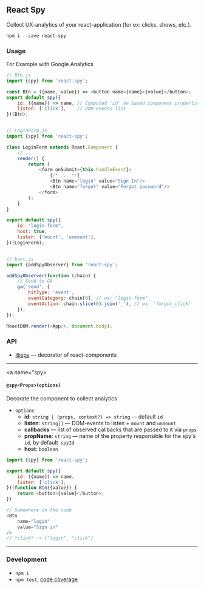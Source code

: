 React Spy
---------
Collect UX-analytics of your react-application (for ex: clicks, shows, etc.).

```
npm i --save react-spy
```


### Usage
For Example with Google Analytics

```js
// Btn.js
import {spy} from 'react-spy';

const Btn = ({name, value}) => <button name={name}>{value}</button>;
export default spy({
	id: ({name}) => name, // Computed `id` on based component properties
	listen: ['click'],    // DOM-events list
})(Btn);


// LoginForm.js
import {spy} from 'react-spy';

class LoginForm extends React.Component {
	// ...
	render() {
		return (
			<form onSubmit={this.handleEvent}>
				{/* ... */}
				<Btn name="login" value="Sign In"/>
				<Btn name="forgot" value="Forgot password"/>
			</form>
		);
	}
}

export default spy({
	id: "login-form",
	host: true,
	listen: ['mount', 'unmount'],
})(LoginForm);


// boot.js
import {addSpyObserver} from 'react-spy';

addSpyObserver(function (chain) {
	// Send to GA
	ga('send', {
		hitType: 'event',
		eventCategory: chain[0], // ex: "login-form"
		eventAction: chain.slice(0).join('_'), // ex: "forgot_click"
	});
});

ReactDOM.render(<App/>, document.body);
```


### API
 - [@spy](#spy) — decorator of react-components


---

<a name="spy></a>
#### `@spy<Props>(options)`
Decorate the component to collect analytics

 - `options`
   - **id**: `string | (props, context?) => string` — default `id`
   - **listen**: `string[]` — DOM-events to listen + `mount` and `unmount`
   - **callbacks** — list of observed callbacks that are passed to it via `props`
   - **propName**: `string` — name of the property responsible for the spy's `id`, by default` spyId`
   - **host**: `boolean`

```js
import {spy} from 'react-spy';

export default spy({
	id: ({name}) => name,
	listen: ['click'],
})(function Btn({value}) {
	return <button>{value}</button>;
})

// Somewhere in the code
<Btn
	name="login"
	value="Sign in"
/>
// *click* -> ["login", "click"]
```

---


### Development

 - `npm i`
 - `npm test`, [code coverage](./coverage/lcov-report/index.html)
